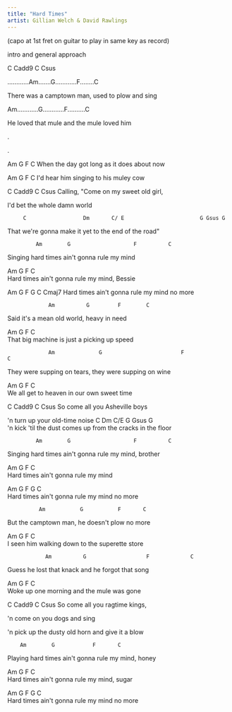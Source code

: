 ```yaml
---
title: "Hard Times"
artist: Gillian Welch & David Rawlings
---
```

(capo at 1st fret on guitar to play in same key as record)

intro and general approach

C   Cadd9   C   Csus 

............Am.......G............F........C

There was a camptown man, used to plow and sing

Am............G............F..........C 

He loved that mule and the mule loved him

.

.

Am          G            F                  C 
When the day got long as it does about now

Am              G                   F                C 
I'd hear him singing to his muley cow

 C           Cadd9             C                Csus 
Calling, "Come on my sweet old girl,


I'd bet the whole damn world

         C                  Dm       C/ E                        G Gsus G   
 That we're gonna make it yet to the end of the road"


             Am        G                    F          C  
Singing hard times ain't gonna rule my mind

Am        G                     F           C          
Hard times ain't gonna rule my mind, Bessie

Am          G                  F          G             C    Cmaj7
Hard times ain't gonna rule my mind no more



                 Am          G         F        C  
Said it's a mean old world, heavy in need

Am         G                         F               C   
That big machine is just a picking up speed

                 Am              G                         F               C  
They were supping on tears, they were supping on wine

Am            G             F         C  
We all get to heaven in our own sweet time

 C           Cadd9             C                Csus 
So come all you Asheville boys

'n turn up your old-time noise
    C                  Dm       C/E                                      G Gsus G  
'n kick 'til the dust comes up from the cracks in the floor

             Am        G                    F          C           
Singing hard times ain't gonna rule my mind, brother

Am        G            F                    C   
Hard times ain't gonna rule my mind

Am        G              F                   G              C          
Hard times ain't gonna rule my mind no more


              Am           G           F       C  
But the camptown man, he doesn't plow no more

Am         G                   F         C   
I seen him walking down to the superette store

                Am          G                   F             C  
Guess he lost that knack and he forgot that song

Am          G               F        C  
Woke up one morning and the mule was gone



 C           Cadd9             C                Csus 
So come all you ragtime kings,

'n come on you dogs and sing

'n pick up the dusty old horn and give it a blow

        Am        G            F       C          
Playing hard times ain't gonna rule my mind, honey

Am        G            F       C         
Hard times ain't gonna rule my mind, sugar

Am        G            F       G       C          
Hard times ain't gonna rule my mind no more